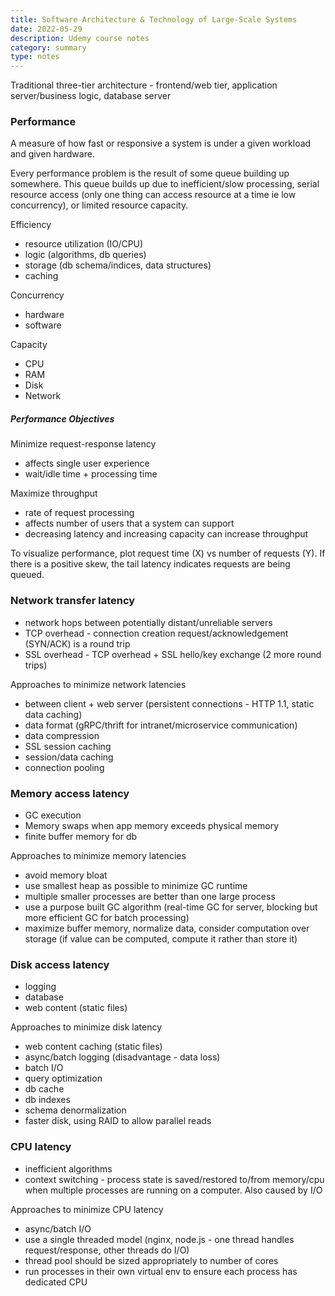 ```yaml
---
title: Software Architecture & Technology of Large-Scale Systems
date: 2022-05-29
description: Udemy course notes
category: summary
type: notes
---
```


Traditional three-tier architecture - frontend/web tier, application server/business logic, database server

### Performance

A measure of how fast or responsive a system is under a given workload and given hardware.

Every performance problem is the result of some queue building up somewhere. This queue builds up due to inefficient/slow processing, serial resource access (only one thing can access resource at a time ie low concurrency), or limited resource capacity.

Efficiency

- resource utilization (IO/CPU)
- logic (algorithms, db queries)
- storage (db schema/indices, data structures)
- caching

Concurrency

- hardware
- software

Capacity

- CPU
- RAM
- Disk
- Network

##### Performance Objectives

Minimize request-response latency

- affects single user experience
- wait/idle time + processing time

Maximize throughput

- rate of request processing
- affects number of users that a system can support
- decreasing latency and increasing capacity can increase throughput

To visualize performance, plot request time (X) vs number of requests (Y). If there is a positive skew, the tail latency indicates requests are being queued.

### Network transfer latency

- network hops between potentially distant/unreliable servers
- TCP overhead - connection creation request/acknowledgement (SYN/ACK) is a round trip
- SSL overhead - TCP overhead + SSL hello/key exchange (2 more round trips)

Approaches to minimize network latencies

- between client + web server (persistent connections - HTTP 1.1, static data caching)
- data format (gRPC/thrift for intranet/microservice communication)
- data compression
- SSL session caching
- session/data caching
- connection pooling

### Memory access latency

- GC execution
- Memory swaps when app memory exceeds physical memory
- finite buffer memory for db

Approaches to minimize memory latencies

- avoid memory bloat
- use smallest heap as possible to minimize GC runtime
- multiple smaller processes are better than one large process
- use a purpose built GC algorithm (real-time GC for server, blocking but more efficient GC for batch processing)
- maximize buffer memory, normalize data, consider computation over storage (if value can be computed, compute it rather than store it)

### Disk access latency

- logging
- database
- web content (static files)

Approaches to minimize disk latency

- web content caching (static files)
- async/batch logging (disadvantage - data loss)
- batch I/O
- query optimization
- db cache
- db indexes
- schema denormalization
- faster disk, using RAID to allow parallel reads

### CPU latency

- inefficient algorithms
- context switching - process state is saved/restored to/from memory/cpu when multiple processes are running on a computer. Also caused by I/O

Approaches to minimize CPU latency

- async/batch I/O
- use a single threaded model (nginx, node.js - one thread handles request/response, other threads do I/O)
- thread pool should be sized appropriately to number of cores
- run processes in their own virtual env to ensure each process has dedicated CPU
